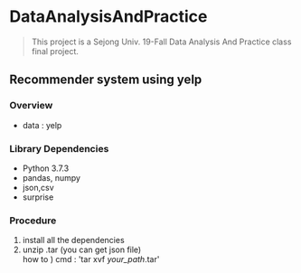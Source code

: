 # DataAnalysisAndPractice
> This project is a Sejong Univ. 19-Fall Data Analysis And Practice class final project.
## Recommender system using yelp

### Overview

- data : yelp 



### Library Dependencies
- Python 3.7.3
- pandas, numpy
- json,csv
- surprise



### Procedure
1. install all the dependencies
2. unzip .tar (you can get json file)
<br> how to ) cmd : 'tar xvf <i>your_path</i>.tar'
